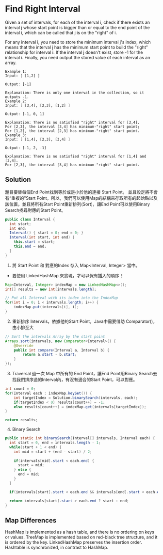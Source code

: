 # Find Right Interval
Given a set of intervals, for each of the interval i, check if there exists an interval j whose start point is bigger than or equal to the end point of the interval i, which can be called that j is on the "right" of i.

For any interval i, you need to store the minimum interval j's index, which means that the interval j has the minimum start point to build the "right" relationship for interval i. If the interval j doesn't exist, store -1 for the interval i. Finally, you need output the stored value of each interval as an array.

```
Example 1:
Input: [ [1,2] ]

Output: [-1]

Explanation: There is only one interval in the collection, so it outputs -1.
Example 2:
Input: [ [3,4], [2,3], [1,2] ]

Output: [-1, 0, 1]

Explanation: There is no satisfied "right" interval for [3,4].
For [2,3], the interval [3,4] has minimum-"right" start point;
For [1,2], the interval [2,3] has minimum-"right" start point.
Example 3:
Input: [ [1,4], [2,3], [3,4] ]

Output: [-1, 2, -1]

Explanation: There is no satisfied "right" interval for [1,4] and [3,4].
For [2,3], the interval [3,4] has minimum-"right" start point.

```

## Solution
題目要替每個End Point找到等於或是小於他的連接 Start Point， 並且設定將不會有“重複的"Start Point，所以，我們可以使用Map的結構來存取所有的起始點以及該位置，並且將所有Start Point重新排列(Sort)，讓End Point可以使用Binary Search找尋對應的Start Point。

```java
public class Interval {
  int start;
  int end;
  Interval() { start = 0; end = 0; }
  Interval(int start, int end) {
    this.start = start;
    this.end = end;
  }
}
```

1. 將 Start Point 和 對應的Index 存入 Map<Interval, Integer> 當中。
- 要使用 LinkedHashMap 來實現，才可以保有插入的順序！
```java
Map<Interval, Integer> indexMap = new LinkedHashMap<>();
int[] results = new int[intervals.length];

// Put all Interval with its index into the IndexMap 
for(int i = 0; i < intervals.length; i++) {
    indexMap.put(intervals[i], i);
}
```


2. 重新排序 Intervals，依據他的Start Point，Java中需要借助 Comparator<Interval>()，由小排至大

```java
// Sort the intervals Array by the start point
Arrays.sort(intervals, new Comparator<Interval>() {
    @Override
    public int compare(Interval a, Interval b) {
        return a.start - b.start;
    }
});
```

3. Traversal 過一次 Map 中所有的 End Point，讓End Point用Binary Search去找我們排序過的Interval內，有沒有適合的Start Point，可以對應。

```java
int count = 0;
for(Interval each : indexMap.keySet()) {
    int targetIndex = Solution.binarySearch(intervals, each);
    if(targetIndex < 0) results[count++] = -1;
    else results[count++] = indexMap.get(intervals[targetIndex]);
}

return results;
```

4. Binary Search

```java
public static int binarySearch(Interval[] intervals, Interval each) {
  int start = 0, end = intervals.length - 1;
  while(start + 1 < end) {
    int mid = start + (end - start) / 2;
      
    if(intervals[mid].start < each.end) {
      start = mid;
    } else {
      end = mid;
    }
  }

  if(intervals[start].start < each.end && intervals[end].start < each.end) return -1;

  return intervals[start].start > each.end ? start : end;
}
```


## Map Differences
HashMap is implemented as a hash table, and there is no ordering on keys or values. 
TreeMap is implemented based on red-black tree structure, and it is ordered by the key. 
LinkedHashMap preserves the insertion order. 
Hashtable is synchronized, in contrast to HashMap.

